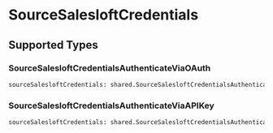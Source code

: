 # SourceSalesloftCredentials


## Supported Types

### SourceSalesloftCredentialsAuthenticateViaOAuth

```python
sourceSalesloftCredentials: shared.SourceSalesloftCredentialsAuthenticateViaOAuth = /* values here */
```

### SourceSalesloftCredentialsAuthenticateViaAPIKey

```python
sourceSalesloftCredentials: shared.SourceSalesloftCredentialsAuthenticateViaAPIKey = /* values here */
```

